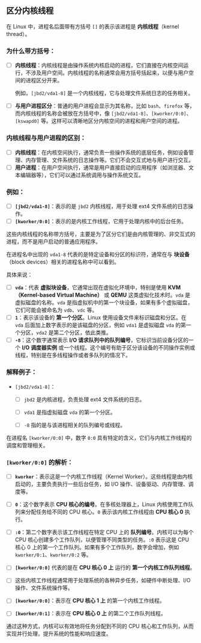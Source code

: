 ## 区分内核线程

在 Linux 中，进程名后面带有方括号 `[]` 的表示该进程是 **内核线程**（kernel thread）。

### 为什么带方括号：

- [ ] **内核线程**：内核线程是由操作系统内核启动的进程，它们直接在内核空间运行，不涉及用户空间。内核线程的名称通常会用方括号括起来，以便与用户空间的进程区分开来。

  例如，`[jbd2/vda1-8]` 是一个内核线程，它与处理文件系统日志的任务相关。

- [ ] **与用户进程区分**：普通的用户进程会显示为其名称，比如 `bash`、`firefox` 等，而内核线程的名称会被放在方括号中，像 `[jbd2/vda1-8]`、`[kworker/0:0]`、`[kswapd0]` 等。这样可以清晰地区分内核空间的进程和用户空间的进程。

### 内核线程与用户进程的区别：

- [ ] **内核线程**：在内核空间执行，通常负责一些操作系统的底层任务，例如设备管理、内存管理、文件系统的日志操作等。它们不会交互式地与用户进行交互。
- [ ] **用户进程**：在用户空间执行，通常是用户直接启动的应用程序（如浏览器、文本编辑器等），它们可以通过系统调用与操作系统交互。

### 例如：

- [ ] **`[jbd2/vda1-8]`**：表示的是 `jbd2` 内核线程，用于处理 ext4 文件系统的日志操作。
- [ ] **`[kworker/0:0]`**：表示的是内核工作线程，它用于处理内核中的后台任务。

这些内核线程的名称带方括号，主要是为了区分它们是由内核管理的、非交互式的进程，而不是用户启动的普通应用程序。



在进程名中出现的 `vda1-8` 代表的是特定设备和分区的标识符，通常在与 **块设备**（block devices）相关的进程名称中可以看到。

具体来说：

- [ ] **`vda`**：代表 **虚拟块设备**，它通常出现在虚拟化环境中，特别是使用 **KVM（Kernel-based Virtual Machine）** 或 **QEMU** 这类虚拟化技术时。`vda` 是虚拟磁盘的名称。`vda` 是指虚拟机中的第一个块设备，如果有多个虚拟磁盘，它们可能会被命名为 `vdb`、`vdc` 等。
- [ ] **`1`**：表示该设备的 **第一个分区**。Linux 使用设备文件来标识磁盘和分区。在 `vda` 后面加上数字表示的是该磁盘的分区，例如 `vda1` 是虚拟磁盘 `vda` 的第一个分区，`vda2` 是第二个分区，依此类推。
- [ ] **`-8`**：这个数字通常表示 **I/O 请求队列中的队列编号**，它标识当前设备分区的一个 **I/O 调度器实例** 或一个线程。这个编号有助于区分该设备的不同操作实例或线程，特别是在多线程操作或者多队列的情况下。

### 解释例子：

- `[jbd2/vda1-8]`：
  - [ ] `jbd2` 是内核进程，负责处理 ext4 文件系统的日志。
  - [ ] `vda1` 是指虚拟磁盘 `vda` 的第一个分区。
  - [ ] `-8` 指的是与该进程相关的队列编号或线程。



在进程名 `[kworker/0:0]` 中，数字 `0:0` 具有特定的含义，它们与内核工作线程的调度和管理相关。

### `[kworker/0:0]` 的解析：

- [ ] **`kworker`**：表示这是一个内核工作线程（Kernel Worker）。这些线程是由内核启动的，主要负责执行一些后台任务，如 I/O 操作、设备驱动、内存管理、调度等。
- [ ] **`0`**：这个数字表示 **CPU 核心的编号**。在多核处理器上，Linux 内核使用工作队列来分配任务给不同的 CPU 核心。`0` 表示该内核工作线程由 **CPU 核心 0** 执行。
- [ ] **`:0`**：第二个数字表示该工作线程在特定 CPU 上的 **队列编号**。内核可以为每个 CPU 核心创建多个工作队列，以便管理不同类型的任务。`:0` 表示这是 CPU 核心 0 上的第一个工作队列。如果有多个工作队列，数字会增加，例如 `kworker/0:1`、`kworker/0:2` 等。

- [ ] **`[kworker/0:0]`** 代表的是在 **CPU 核心 0 上** 运行的 **第一个内核工作队列线程**。
- [ ] 这些内核工作线程通常用于处理系统的各种异步任务，如硬件中断处理、I/O 操作、文件系统操作等。
- [ ] **`[kworker/0:0]`**：表示在 **CPU 核心 1 上** 的第一个内核工作线程。
- [ ] **`[kworker/0:1]`**：表示在 **CPU 核心 0 上** 的第二个工作队列线程。

通过这种方式，内核可以有效地将任务分配到不同的 CPU 核心和工作队列，从而实现并行处理，提升系统的性能和响应速度。



